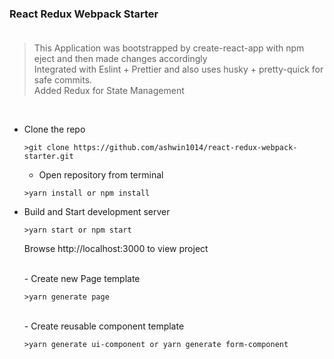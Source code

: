 ### React Redux Webpack Starter <br/> <br/>

> This Application was bootstrapped by create-react-app with npm eject and then made changes accordingly<br />
> Integrated with Eslint + Prettier and also uses husky + pretty-quick for safe commits.<br />
> Added Redux for State Management

<br />

- Clone the repo

  ```
  >git clone https://github.com/ashwin1014/react-redux-webpack-starter.git

  ```

  - Open repository from terminal

  ```
  >yarn install or npm install
  ```

- Build and Start development server

  ```
  >yarn start or npm start
  ```

  Browse http://localhost:3000 to view project

  <br />
  - Create new Page template

  ```
  >yarn generate page
  ```

  <br />
  - Create reusable component template

  ```
  >yarn generate ui-component or yarn generate form-component
  ```
